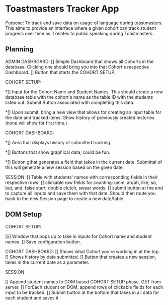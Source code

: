 # Toastmasters Tracker App


Purpose: To track and save data on usage of language during toastmasters. This aims to provide an interface where a given cohort can track student progress over time as it relates to public speaking during Toastmasters.



## Planning

ADMIN DASHBOARD:
[] Simple Dashboard that shows all Cohorts in the database. Clicking one should bring you into that Cohort's respective Dashboard.
[] Button that starts the COHORT SETUP.

COHORT SETUP:

*[] Input for the Cohort Name and Student Names. This should create a new database table with the cohort's name as the table ID with the students listed out. Submit Button associated with completing this data.

*[] Upon submit, bring a new view that allows for creating an input table for the date and tracked items.  Show history of previously created histories (none will show for first time.)

COHORT DASHBOARD:

*[] Area that displays history of submitted tracking.

*[] Buttons that show graphical data, could be fun.

*[] Button gthat generates a field that takes in the current date.  Submittal of this will generate a new session based on the given date.  


SESSION:
[] Table with students' names with corresponding fields in their respective rows.
[] clickable row fields for counting: umm, ah/uh, like, so, but, and, false start, double clutch, swear words.
[] submit button at the end to capture all inputs and save them with that date.  Should then route you back to the new Session page to create a new date/table.



## DOM Setup

COHORT SETUP: 

[x] Window that pops up to take in inputs for Cohort name and student names.
[] Save configuration button. 

COHORT DASHBOARD:
[] Shows what Cohort you're working in at the top.  
[] Shows history by date submitted.
[] Button that creates a new session, takes in the current date as a parameter.

SESSION: 

[] Append student names to DOM based COHORT SETUP phase.  GET from server.
[] ForEach student on DOM, append rows of clickable fields for each input to be tracked.
[] Submit button at the bottom that takes in all data for each student and saves it 